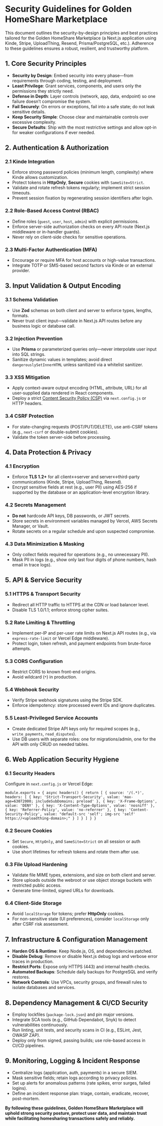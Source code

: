 # Security Guidelines for Golden HomeShare Marketplace

This document outlines the security-by-design principles and best practices tailored for the Golden HomeShare Marketplace (a Next.js application using Kinde, Stripe, UploadThing, Resend, Prisma/PostgreSQL, etc.). Adherence to these guidelines ensures a robust, resilient, and trustworthy platform.

## 1. Core Security Principles

*   **Security by Design**: Embed security into every phase—from requirements through coding, testing, and deployment.
*   **Least Privilege**: Grant services, components, and users only the permissions they strictly need.
*   **Defense in Depth**: Layer controls (network, app, data, endpoint) so one failure doesn’t compromise the system.
*   **Fail Securely**: On errors or exceptions, fail into a safe state; do not leak sensitive details.
*   **Keep Security Simple**: Choose clear and maintainable controls over excessive complexity.
*   **Secure Defaults**: Ship with the most restrictive settings and allow opt-in for weaker configurations if ever needed.

## 2. Authentication & Authorization

### 2.1 Kinde Integration

*   Enforce strong password policies (minimum length, complexity) where Kinde allows customization.
*   Protect tokens in **HttpOnly**, **Secure** cookies with `SameSite=Strict`.
*   Validate and rotate refresh tokens regularly; implement strict session timeouts.
*   Prevent session fixation by regenerating session identifiers after login.

### 2.2 Role-Based Access Control (RBAC)

*   Define roles (`guest`, `user`, `host`, `admin`) with explicit permissions.
*   Enforce server-side authorization checks on every API route (Next.js middleware or in-handler guards).
*   Never rely on client-side checks for sensitive operations.

### 2.3 Multi-Factor Authentication (MFA)

*   Encourage or require MFA for host accounts or high-value transactions.
*   Integrate TOTP or SMS-based second factors via Kinde or an external provider.

## 3. Input Validation & Output Encoding

### 3.1 Schema Validation

*   Use **Zod** schemas on both client and server to enforce types, lengths, formats.
*   Never trust client input—validate in Next.js API routes before any business logic or database call.

### 3.2 Injection Prevention

*   Use **Prisma** or parameterized queries only—never interpolate user input into SQL strings.
*   Sanitize dynamic values in templates; avoid direct `dangerouslySetInnerHTML` unless sanitized via a whitelist sanitizer.

### 3.3 XSS Mitigation

*   Apply context-aware output encoding (HTML, attribute, URL) for all user-supplied data rendered in React components.
*   Deploy a strict [Content Security Policy (CSP)](https://developer.mozilla.org/docs/Web/HTTP/CSP) via `next.config.js` or HTTP headers.

### 3.4 CSRF Protection

*   For state-changing requests (POST/PUT/DELETE), use anti-CSRF tokens (e.g., `next-csrf` or double-submit cookies).
*   Validate the token server-side before processing.

## 4. Data Protection & Privacy

### 4.1 Encryption

*   Enforce **TLS 1.2+** for all client↔server and server↔third-party communications (Kinde, Stripe, UploadThing, Resend).
*   Encrypt sensitive fields at rest (e.g., user PII) using AES-256 if supported by the database or an application-level encryption library.

### 4.2 Secrets Management

*   **Do not** hardcode API keys, DB passwords, or JWT secrets.
*   Store secrets in environment variables managed by Vercel, AWS Secrets Manager, or Vault.
*   Rotate secrets on a regular schedule and upon suspected compromise.

### 4.3 Data Minimization & Masking

*   Only collect fields required for operations (e.g., no unnecessary PII).
*   Mask PII in logs (e.g., show only last four digits of phone numbers, hash email in trace logs).

## 5. API & Service Security

### 5.1 HTTPS & Transport Security

*   Redirect all HTTP traffic to HTTPS at the CDN or load balancer level.
*   Disable TLS 1.0/1.1; enforce strong cipher suites.

### 5.2 Rate Limiting & Throttling

*   Implement per-IP and per-user rate limits on Next.js API routes (e.g., via `express-rate-limit` or Vercel Edge middleware).
*   Protect login, token refresh, and payment endpoints from brute-force attempts.

### 5.3 CORS Configuration

*   Restrict CORS to known front-end origins.
*   Avoid wildcard (`*`) in production.

### 5.4 Webhook Security

*   Verify Stripe webhook signatures using the Stripe SDK.
*   Enforce idempotency: store processed event IDs and ignore duplicates.

### 5.5 Least-Privileged Service Accounts

*   Create dedicated Stripe API keys only for required scopes (e.g., `write_payments`, `read_disputes`).
*   Use DB users with separate roles: one for migrations/admin, one for the API with only CRUD on needed tables.

## 6. Web Application Security Hygiene

### 6.1 Security Headers

Configure in `next.config.js` or Vercel Edge:

`module.exports = { async headers() { return [ { source: '/(.*)', headers: [ { key: 'Strict-Transport-Security', value: 'max-age=63072000; includeSubDomains; preload' }, { key: 'X-Frame-Options', value: 'DENY' }, { key: 'X-Content-Type-Options', value: 'nosniff' }, { key: 'Referrer-Policy', value: 'no-referrer' }, { key: 'Content-Security-Policy', value: "default-src 'self'; img-src 'self' https://<uploadthing-domain>;" } ] } ] } }`

### 6.2 Secure Cookies

*   Set `Secure`, `HttpOnly`, and `SameSite=Strict` on all session or auth cookies.
*   Use short lifetimes for refresh tokens and rotate them after use.

### 6.3 File Upload Hardening

*   Validate file MIME types, extensions, and size on both client and server.
*   Store uploads outside the webroot or use object storage buckets with restricted public access.
*   Generate time-limited, signed URLs for downloads.

### 6.4 Client-Side Storage

*   Avoid `localStorage` for tokens; prefer **HttpOnly** cookies.
*   For non-sensitive state (UI preferences), consider `localStorage` only after CSRF risk assessment.

## 7. Infrastructure & Configuration Management

*   **Harden OS & Runtime**: Keep Node.js, OS, and dependencies patched.
*   **Disable Debug**: Remove or disable Next.js debug logs and verbose error traces in production.
*   **Restrict Ports**: Expose only HTTPS (443) and internal health checks.
*   **Automated Backups**: Schedule daily backups for PostgreSQL and verify restores.
*   **Network Controls**: Use VPCs, security groups, and firewall rules to isolate databases and services.

## 8. Dependency Management & CI/CD Security

*   Employ lockfiles (`package-lock.json`) and pin major versions.
*   Integrate SCA tools (e.g., GitHub Dependabot, Snyk) to detect vulnerabilities continuously.
*   Run linting, unit tests, and security scans in CI (e.g., ESLint, Jest, OWASP ZAP).
*   Deploy only from signed, passing builds; use role-based access in CI/CD pipelines.

## 9. Monitoring, Logging & Incident Response

*   Centralize logs (application, auth, payments) in a secure SIEM.
*   Mask sensitive fields; retain logs according to privacy policies.
*   Set up alerts for anomalous patterns (rate spikes, error surges, failed logins).
*   Define an incident response plan: triage, contain, eradicate, recover, post-mortem.

**By following these guidelines, Golden HomeShare Marketplace will uphold strong security posture, protect user data, and maintain trust while facilitating homesharing transactions safely and reliably.**
